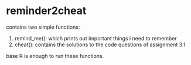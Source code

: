 # reminder2cheat

contains two simple functions: 
1. remind_me(): which prints out important things i need to remember
2. cheat(): contains the solutions to the code questions of assignment 3.1

base R is enough to run these functions.
